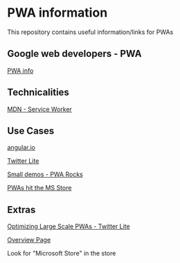 # PWA information
This repository contains useful information/links for PWAs

## Google web developers - PWA
[PWA info](https://developers.google.com/web/progressive-web-apps/)

## Technicalities
[MDN - Service Worker](https://developer.mozilla.org/en-US/docs/Web/API/Service_Worker_API)

## Use Cases

[angular.io](https://angular.io)

[Twitter Lite](https://blog.twitter.com/engineering/en_us/topics/open-source/2017/how-we-built-twitter-lite.html)

[Small demos - PWA Rocks](https://pwa.rocks/)

[PWAs hit the MS Store](https://www.neowin.net/news/first-wave-of-progressive-web-apps-hits-the-microsoft-store)


## Extras
[Optimizing Large Scale PWAs - Twitter Lite](https://medium.com/@paularmstrong/twitter-lite-and-high-performance-react-progressive-web-apps-at-scale-d28a00e780a3)

[Overview Page](https://dev.to/wxyyxc1992/pwa-reference-curated-links-for-mastering-pwa-in-2018-4b9l)

Look for "Microsoft Store" in the store
